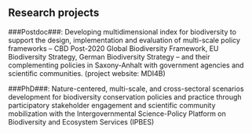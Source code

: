## Research projects
###Postdoc###: Developing multidimensional index for biodiversity to support the design, implementation and evaluation of multi-scale policy frameworks – CBD Post-2020 Global Biodiversity Framework, EU Biodiversity Strategy, German Biodiversity Strategy – and their complementing policies in Saxony-Anhalt with government agencies and scientific communities. (project website: MDI4B)

###PhD###: Nature-centered, multi-scale, and cross-sectoral scenarios development for biodiversity conservation policies and practice through participatory stakeholder engagement and scientific community mobilization with the Intergovernmental Science-Policy Platform on Biodiversity and Ecosystem Services (IPBES)
